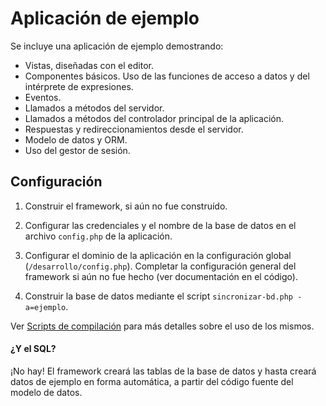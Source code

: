 # Aplicación de ejemplo

Se incluye una aplicación de ejemplo demostrando:

- Vistas, diseñadas con el editor.
- Componentes básicos. Uso de las funciones de acceso a datos y del intérprete de expresiones.
- Eventos.
- Llamados a métodos del servidor.
- Llamados a métodos del controlador principal de la aplicación.
- Respuestas y redireccionamientos desde el servidor.
- Modelo de datos y ORM.
- Uso del gestor de sesión.

## Configuración

1. Construir el framework, si aún no fue construído.

2. Configurar las credenciales y el nombre de la base de datos en el archivo `config.php` de la aplicación.

3. Configurar el dominio de la aplicación en la configuración global (`/desarrollo/config.php`). Completar la configuración general del framework si aún no fue hecho (ver documentación en el código).

4. Construir la base de datos mediante el script `sincronizar-bd.php -a=ejemplo`.

Ver [Scripts de compilación](../../../documentacion/scripts.md) para más detalles sobre el uso de los mismos.

#### ¿Y el SQL?

¡No hay! El framework creará las tablas de la base de datos y hasta creará datos de ejemplo en forma automática, a partir del código fuente del modelo de datos.